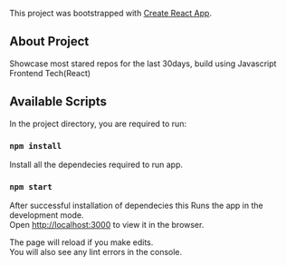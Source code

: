 This project was bootstrapped with [Create React App](https://github.com/facebook/create-react-app).

## About Project

Showcase most stared repos for the last 30days, build using Javascript Frontend Tech(React)

## Available Scripts

In the project directory, you are required to run:

### `npm install`

Install all the dependecies required to run app.

### `npm start`

After successful installation of dependecies this Runs the app in the development mode.\
Open [http://localhost:3000](http://localhost:3000) to view it in the browser.

The page will reload if you make edits.\
You will also see any lint errors in the console.